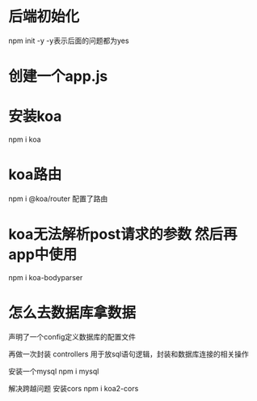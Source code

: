 # 后端初始化
npm init -y -y表示后面的问题都为yes

# 创建一个app.js

# 安装koa
npm i koa

# koa路由
npm i @koa/router
配置了路由

# koa无法解析post请求的参数 然后再app中使用
npm i koa-bodyparser

# 怎么去数据库拿数据
声明了一个config定义数据库的配置文件

再做一次封装 controllers 用于放sql语句逻辑，封装和数据库连接的相关操作

安装一个mysql
 npm i mysql

解决跨越问题
安装cors  npm i koa2-cors 